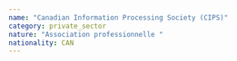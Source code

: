 ```yaml
---
name: "Canadian Information Processing Society (CIPS)"
category: private_sector
nature: "Association professionnelle "
nationality: CAN
---
```

    